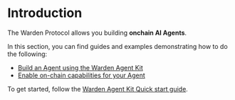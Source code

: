 ﻿---
sidebar_position: 1
---

# Introduction

The Warden Protocol allows you building **onchain AI Agents**.

In this section, you can find guides and examples demonstrating how to do the following:

- [Build an Agent using the Warden Agent Kit](warden-agent-kit/introduction)
- [Enable on-chain capabilities for your Agent](build-an-onchain-ai-agent/introduction)

To get started, follow the [Warden Agent Kit Quick start guide](warden-agent-kit/quick-start).
